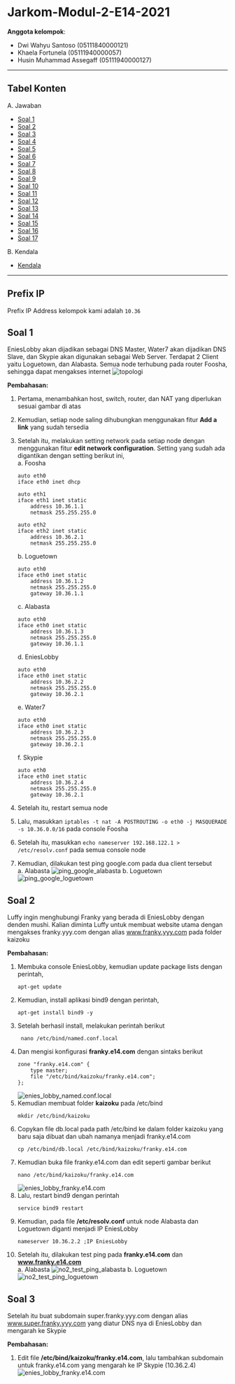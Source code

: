 # Jarkom-Modul-2-E14-2021

**Anggota kelompok**:

- Dwi Wahyu Santoso (05111840000121)
- Khaela Fortunela (05111940000057)
- Husin Muhammad Assegaff (05111940000127)

---

## Tabel Konten

A. Jawaban

- [Soal 1](#soal-1)
- [Soal 2](#soal-2)
- [Soal 3](#soal-3)
- [Soal 4](#soal-4)
- [Soal 5](#soal-5)
- [Soal 6](#soal-6)
- [Soal 7](#soal-7)
- [Soal 8](#soal-8)
- [Soal 9](#soal-9)
- [Soal 10](#soal-10)
- [Soal 11](#soal-11)
- [Soal 12](#soal-12)
- [Soal 13](#soal-13)
- [Soal 14](#soal-14)
- [Soal 15](#soal-15)
- [Soal 16](#soal-16)
- [Soal 17](#soal-17)

B. Kendala

- [Kendala](#kendala)

---

## Prefix IP

Prefix IP Address kelompok kami adalah `10.36`

## Soal 1

EniesLobby akan dijadikan sebagai DNS Master, Water7 akan dijadikan DNS Slave, dan Skypie akan digunakan sebagai Web Server. Terdapat 2 Client yaitu Loguetown, dan Alabasta. Semua node terhubung pada router Foosha, sehingga dapat mengakses internet
![topologi](img/topologi.png)

**Pembahasan:**

1. Pertama, menambahkan host, switch, router, dan NAT yang diperlukan sesuai gambar di atas
2. Kemudian, setiap node saling dihubungkan menggunakan fitur **Add a link** yang sudah tersedia
3. Setelah itu, melakukan setting network pada setiap node dengan menggunakan fitur **edit network configuration**. Setting yang sudah ada digantikan dengan setting berikut ini, <br/>
   a. Foosha

   ```
   auto eth0
   iface eth0 inet dhcp

   auto eth1
   iface eth1 inet static
       address 10.36.1.1
       netmask 255.255.255.0

   auto eth2
   iface eth2 inet static
       address 10.36.2.1
       netmask 255.255.255.0
   ```

   b. Loguetown

   ```
   auto eth0
   iface eth0 inet static
       address 10.36.1.2
       netmask 255.255.255.0
       gateway 10.36.1.1
   ```

   c. Alabasta

   ```
   auto eth0
   iface eth0 inet static
       address 10.36.1.3
       netmask 255.255.255.0
       gateway 10.36.1.1
   ```

   d. EniesLobby

   ```
   auto eth0
   iface eth0 inet static
       address 10.36.2.2
       netmask 255.255.255.0
       gateway 10.36.2.1
   ```

   e. Water7

   ```
   auto eth0
   iface eth0 inet static
       address 10.36.2.3
       netmask 255.255.255.0
       gateway 10.36.2.1
   ```

   f. Skypie

   ```
   auto eth0
   iface eth0 inet static
       address 10.36.2.4
       netmask 255.255.255.0
       gateway 10.36.2.1
   ```

4. Setelah itu, restart semua node
5. Lalu, masukkan `iptables -t nat -A POSTROUTING -o eth0 -j MASQUERADE -s 10.36.0.0/16` pada console Foosha
6. Setelah itu, masukkan `echo nameserver 192.168.122.1 > /etc/resolv.conf` pada semua console node
7. Kemudian, dilakukan test ping google.com pada dua client tersebut <br/>
   a. Alabasta
   ![ping_google_alabasta](img/test_ping_google_alabasta.png)
   b. Loguetown
   ![ping_google_loguetown](img/test_ping_google_loguetown.png)

## Soal 2

Luffy ingin menghubungi Franky yang berada di EniesLobby dengan denden mushi. Kalian diminta Luffy untuk membuat website utama dengan mengakses franky.yyy.com dengan alias www.franky.yyy.com pada folder kaizoku

**Pembahasan:**

1. Membuka console EniesLobby, kemudian update package lists dengan perintah,
   ```
   apt-get update
   ```
2. Kemudian, install aplikasi bind9 dengan perintah,
   ```
   apt-get install bind9 -y
   ```
3. Setelah berhasil install, melakukan perintah berikut
   ```
    nano /etc/bind/named.conf.local
   ```
4. Dan mengisi konfigurasi **franky.e14.com** dengan sintaks berikut
   ```
   zone "franky.e14.com" {
       type master;
       file "/etc/bind/kaizoku/franky.e14.com";
   };
   ```
   ![enies_lobby_named.conf.local](img/no2_enies_lobby_named.conf.local.png)
5. Kemudian membuat folder **kaizoku** pada /etc/bind
   ```
   mkdir /etc/bind/kaizoku
   ```
6. Copykan file db.local pada path /etc/bind ke dalam folder kaizoku yang baru saja dibuat dan ubah namanya menjadi franky.e14.com
   ```
   cp /etc/bind/db.local /etc/bind/kaizoku/franky.e14.com
   ```
7. Kemudian buka file franky.e14.com dan edit seperti gambar berikut
   ```
   nano /etc/bind/kaizoku/franky.e14.com
   ```
   ![enies_lobby_franky.e14.com](img/no2_enies_lobby_franky.e14.com.png)
8. Lalu, restart bind9 dengan perintah
   ```
   service bind9 restart
   ```
9. Kemudian, pada file **/etc/resolv.conf** untuk node Alabasta dan Loguetown diganti menjadi IP EniesLobby
   ```
   nameserver 10.36.2.2 ;IP EniesLobby
   ```
10. Setelah itu, dilakukan test ping pada **franky.e14.com** dan **www.franky.e14.com** <br/>
    a. Alabasta
    ![no2_test_ping_alabasta](img/no2_test_ping_alabasta.png)
    b. Loguetown
    ![no2_test_ping_loguetown](img/no2_test_ping_loguetown.png)

## Soal 3

Setelah itu buat subdomain super.franky.yyy.com dengan alias www.super.franky.yyy.com yang diatur DNS nya di EniesLobby dan mengarah ke Skypie

**Pembahasan:**

1. Edit file **/etc/bind/kaizoku/franky.e14.com**, lalu tambahkan subdomain untuk franky.e14.com yang mengarah ke IP Skypie (10.36.2.4)
   ![enies_lobby_franky.e14.com](img/no3_enies_lobby_franky.e14.com.png)
